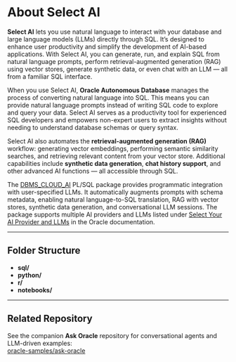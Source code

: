 # About Select AI

**Select AI** lets you use natural language to interact with your database and large language models (LLMs) directly through SQL. It’s designed to enhance user productivity and simplify the development of AI-based applications. With Select AI, you can generate, run, and explain SQL from natural language prompts, perform retrieval-augmented generation (RAG) using vector stores, generate synthetic data, or even chat with an LLM — all from a familiar SQL interface.

When you use Select AI, **Oracle Autonomous Database** manages the process of converting natural language into SQL. This means you can provide natural language prompts instead of writing SQL code to explore and query your data. Select AI serves as a productivity tool for experienced SQL developers and empowers non-expert users to extract insights without needing to understand database schemas or query syntax.

Select AI also automates the **retrieval-augmented generation (RAG)** workflow: generating vector embeddings, performing semantic similarity searches, and retrieving relevant content from your vector store. Additional capabilities include **synthetic data generation**, **chat history support**, and other advanced AI functions — all accessible through SQL.

The [DBMS_CLOUD_AI](https://docs.oracle.com/en/cloud/paas/autonomous-database/serverless/adbsb/dbms-cloud-ai-package.html#GUID-000CBBD4-202B-4E9B-9FC2-B9F2FF20F246) PL/SQL package provides programmatic integration with user-specified LLMs. It automatically augments prompts with schema metadata, enabling natural language-to-SQL translation, RAG with vector stores, synthetic data generation, and conversational LLM sessions. The package supports multiple AI providers and LLMs listed under [Select Your AI Provider and LLMs](https://docs.oracle.com/en/cloud/paas/autonomous-database/serverless/adbsb/select-ai-about.html#GUID-FDAEF22A-5DDF-4BAE-A465-C1D568C75812) in the Oracle documentation.

---

## Folder Structure

- **sql/**
- **python/**
- **r/**
- **notebooks/**

---

## Related Repository

See the companion **Ask Oracle** repository for conversational agents and LLM-driven examples:  
[oracle-samples/ask-oracle](https://github.com/oracle-samples/ask-oracle)
